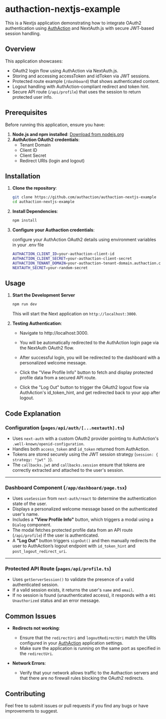 # authaction-nextjs-example

This is a Nextjs application demonstrating how to integrate OAuth2 authentication using [AuthAction](https:/authaction.com/) and NextAuth.js with secure JWT-based session handling.

## Overview

This application showcases:

- OAuth2 login flow using AuthAction via NextAuth.js.
- Storing and accessing accessToken and idToken via JWT sessions.
- Protected route example (`/dashboard`) that shows authenticated content.
- Logout handling with AuthAction-compliant redirect and token hint.
- Secure API route (`/api/profile`) that uses the session to return protected user info.

## Prerequisites

Before running this application, ensure you have:

1. **Node.js and npm installed**: [Download from nodejs.org](https://nodejs.org/)
2. **AuthAction OAuth2 credentials**:
   - Tenant Domain
   - Client ID
   - Client Secret
   - Redirect URIs (login and logout)

## Installation

1. **Clone the repository**:

   ```bash
   git clone https://github.com/authaction/authaction-nextjs-example
   cd authaction-nextjs-example
   ```

2. **Install Dependencies**:

   ```bash
   npm install
   ```

3. **Configure your Authaction credentials**:

   configure your AuthAction OAuth2 details using environment variables in your .env file

   ```bash
   AUTHACTION_CLIENT_ID=your-authaction-client-id
   AUTHACTION_CLIENT_SECRET=your-authaction-client-secret
   AUTHACTION_TENANT_DOMAIN=your-authaction-tenant-domain.authaction.com
   NEXTAUTH_SECRET=your-random-secret
   ```
## Usage

1. **Start the Development Server**

    ```bash
    npm run dev
    ```

    This will start the Next application on `http://localhost:3000`.

2. **Testing Authentication**:

    - Navigate to http://localhost:3000.

    - You will be automatically redirected to the AuthAction login page via the NextAuth OAuth2 flow.

    - After successful login, you will be redirected to the dashboard with a personalized welcome message.

    - Click the "View Profile Info" button to fetch and display protected profile data from a secured API route.

    - Click the "Log Out" button to trigger the OAuth2 logout flow via AuthAction's id_token_hint, and get redirected back to your app after logout.

## Code Explanation


### Configuration (`pages/api/auth/[...nextauth].ts`)

  - Uses `next-auth` with a custom OAuth2 provider pointing to AuthAction's `.well-known/openid-configuration`.
  - Handles both `access_token` and `id_token` returned from AuthAction.
  - Tokens are stored securely using the JWT session strategy (`session: { strategy: "jwt" }`).
  - The `callbacks.jwt` and `callbacks.session` ensure that tokens are correctly extracted and attached to the user's session.

---

### Dashboard Component (`/app/dashboard/page.tsx`)

- Uses `useSession` from `next-auth/react` to determine the authentication state of the user.
- Displays a personalized welcome message based on the authenticated user's name.
- Includes a **"View Profile Info"** button, which triggers a modal using a `Dialog` component.
- The modal fetches protected profile data from an API route (`/api/profile`) if the user is authenticated.
- A **"Log Out"** button triggers `signOut()` and then manually redirects the user to AuthAction’s logout endpoint with `id_token_hint` and `post_logout_redirect_uri`.

---

### Protected API Route (`pages/api/profile.ts`)

- Uses `getServerSession()` to validate the presence of a valid authenticated session.
- If a valid session exists, it returns the user's `name` and `email`.
- If no session is found (unauthenticated access), it responds with a `401 Unauthorized` status and an error message.

## Common Issues

- **Redirects not working**:

  - Ensure that the `redirectUri` and `logoutRedirectUri` match the URIs configured in your [AuthAction](https://app.authaction.com/) application settings.
  - Make sure the application is running on the same port as specified in the `redirectUri`.

- **Network Errors**:
  - Verify that your network allows traffic to the Authaction servers and that there are no firewall rules blocking the OAuth2 redirects.

## Contributing

Feel free to submit issues or pull requests if you find any bugs or have improvements to suggest.


